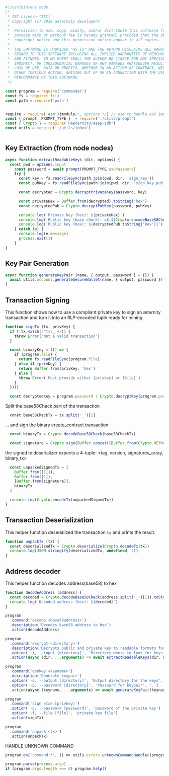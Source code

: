 





  

```js
#!/usr/bin/env node
/*
 * ISC License (ISC)
 * Copyright (c) 2018 aeternity developers
 *
 *  Permission to use, copy, modify, and/or distribute this software for any
 *  purpose with or without fee is hereby granted, provided that the above
 *  copyright notice and this permission notice appear in all copies.
 *
 *  THE SOFTWARE IS PROVIDED "AS IS" AND THE AUTHOR DISCLAIMS ALL WARRANTIES WITH
 *  REGARD TO THIS SOFTWARE INCLUDING ALL IMPLIED WARRANTIES OF MERCHANTABILITY
 *  AND FITNESS. IN NO EVENT SHALL THE AUTHOR BE LIABLE FOR ANY SPECIAL, DIRECT,
 *  INDIRECT, OR CONSEQUENTIAL DAMAGES OR ANY DAMAGES WHATSOEVER RESULTING FROM
 *  LOSS OF USE, DATA OR PROFITS, WHETHER IN AN ACTION OF CONTRACT, NEGLIGENCE OR
 *  OTHER TORTIOUS ACTION, ARISING OUT OF OR IN CONNECTION WITH THE USE OR
 *  PERFORMANCE OF THIS SOFTWARE.
 */

const program = require('commander')
const fs = require('fs')
const path = require('path')


require = require('esm')(module/*, options */) // use to handle es6 import/export
const { prompt, PROMPT_TYPE }  = require('./utils/prompt')
const { Crypto } = require('@aeternity/aepp-sdk')
const utils = require('./utils/index')



```







## Key Extraction (from node nodes)


  

```js
async function extractReadableKeys (dir, options) {
  const pwd = options.input
    const password = await prompt(PROMPT_TYPE.askPassword)
    try {
      const key = fs.readFileSync(path.join(pwd, dir, 'sign_key'))
      const pubKey = fs.readFileSync(path.join(pwd, dir, 'sign_key.pub'))

      const decrypted = Crypto.decryptPrivateKey(password, key)

      const privateHex = Buffer.from(decrypted).toString('hex')
      const decryptedPub = Crypto.decryptPubKey(password, pubKey)

      console.log(`Private key (hex): ${privateHex}`)
      console.log(`Public key (base check): ak_${Crypto.encodeBase58Check(decryptedPub)}`)
      console.log(`Public key (hex): ${decryptedPub.toString('hex')}`)
    } catch (e) {
      console.log(e.message)
      process.exit(1)
    }
}


```







## Key Pair Generation


  

```js
async function generateKeyPair (name, { output, password } = {}) {
  await utils.account.generateSecureWallet(name, { output, password })
}


```







## Transaction Signing

This function shows how to use a compliant private key to sign an æternity
transaction and turn it into an RLP-encoded tuple ready for mining


  

```js
function signTx (tx, privKey) {
  if (!tx.match(/^tx\_.+/)) {
    throw Error('Not a valid transaction')
  }

  const binaryKey = (() => {
    if (program.file) {
      return fs.readFileSync(program.file)
    } else if (privKey) {
      return Buffer.from(privKey, 'hex')
    } else {
      throw Error('Must provide either [privkey] or [file]')
    }
  })()

  const decryptedKey = program.password ? Crypto.decryptKey(program.password, binaryKey) : binaryKey


```







Split the base58Check part of the transaction


  

```js
  const base58CheckTx = tx.split('_')[1]

```







... and sign the binary create_contract transaction


  

```js
  const binaryTx = Crypto.decodeBase58Check(base58CheckTx)

  const signature = Crypto.sign(Buffer.concat([Buffer.from(Crypto.NETWORK_ID), binaryTx]), decryptedKey)


```







the signed tx deserializer expects a 4-tuple:
<tag, version, signatures_array, binary_tx>


  

```js
  const unpackedSignedTx = [
    Buffer.from([11]),
    Buffer.from([1]),
    [Buffer.from(signature)],
    binaryTx
  ]

  console.log(Crypto.encodeTx(unpackedSignedTx))
}


```







## Transaction Deserialization

This helper function deserialized the transaction `tx` and prints the result.


  

```js
function unpackTx (tx) {
  const deserializedTx = Crypto.deserialize(Crypto.decodeTx(tx))
  console.log(JSON.stringify(deserializedTx, undefined, 2))
}


```







## Address decoder

This helper function decodes address(base58) to hex


  

```js
function decodeAddress (address) {
  const decoded = Crypto.decodeBase58Check(address.split('_')[1]).toString('hex');
  console.log(`Decoded address (hex): ${decoded}`)
}

program
  .command('decode <base58address>')
  .description('Decodes base58 address to hex')
  .action(decodeAddress)

program
  .command('decrypt <directory>')
  .description('Decrypts public and private key to readable formats for testing purposes')
  .option('-i, --input [directory]', 'Directory where to look for keys', '.')
  .action(async (dir, ...arguments) => await extractReadableKeys(dir, utils.cli.getCmdFromArguments(arguments)))

program
  .command('genkey <keyname>')
  .description('Generate keypair')
  .option('-o, --output [directory]', 'Output directory for the keys', '.')
  .option('-p, --password [directory]', 'Password for keypair', '.')
  .action(async (keyname, ...arguments) => await generateKeyPair(keyname, utils.cli.getCmdFromArguments(arguments)))

program
  .command('sign <tx> [privkey]')
  .option('-p, --password [password]', 'password of the private key')
  .option('-f, --file [file]', 'private key file')
  .action(signTx)

program
  .command('unpack <tx>')
  .action(unpackTx)


```







HANDLE UNKNOWN COMMAND


  

```js
program.on('command:*', () => utils.errors.unknownCommandHandler(program)())

program.parse(process.argv)
if (program.args.length === 0) program.help()


```




